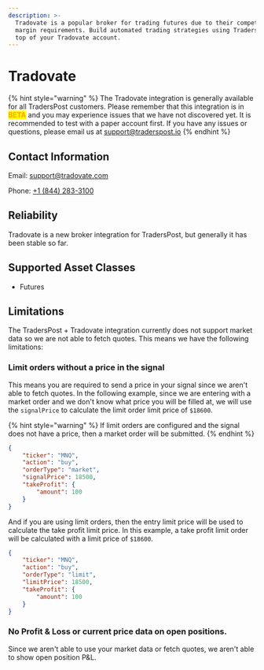 ```yaml
---
description: >-
  Tradovate is a popular broker for trading futures due to their competitive
  margin requirements. Build automated trading strategies using TradersPost on
  top of your Tradovate account.
---
```


# Tradovate

{% hint style="warning" %}
The Tradovate integration is generally available for all TradersPost customers. Please remember that this integration is in <mark style="color:orange;">**BETA**</mark> and you may experience issues that we have not discovered yet. It is recommended to test with a paper account first. If you have any issues or questions, please email us at [support@traderspost.io](mailto:support@traderspost.io)
{% endhint %}

## Contact Information

Email: [support@tradovate.com](mailto:support@tradovate.com)

Phone: [+1 (844) 283-3100](tel:18442833100)

## Reliability

Tradovate is a new broker integration for TradersPost, but generally it has been stable so far.

## Supported Asset Classes

* Futures

## Limitations

The TradersPost + Tradovate integration currently does not support market data so we are not able to fetch quotes. This means we have the following limitations:

### Limit orders without a price in the signal

This means you are required to send a price in your signal since we aren't able to fetch quotes. In the following example, since we are entering with a market order and we don't know what price you will be filled at, we will use the `signalPrice` to calculate the limit order limit price of `$18600`.

{% hint style="warning" %}
If limit orders are configured and the signal does not have a price, then a market order will be submitted.
{% endhint %}

```json
{
    "ticker": "MNQ",
    "action": "buy",
    "orderType": "market",
    "signalPrice": 18500,
    "takeProfit": {
        "amount": 100
    }
}
```

And if you are using limit orders, then the entry limit price will be used to calculate the take profit limit price. In this example, a take profit limit order will be calculated with a limit price of `$18600`.

```json
{
    "ticker": "MNQ",
    "action": "buy",
    "orderType": "limit",
    "limitPrice": 18500,
    "takeProfit": {
        "amount": 100
    }
}
```

### No Profit & Loss or current price data on open positions.

Since we aren't able to use your market data or fetch quotes, we aren't able to show open position P\&L.

